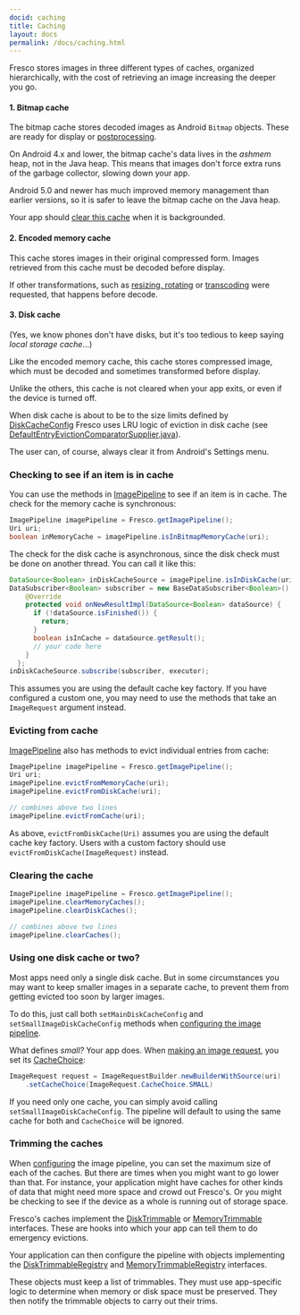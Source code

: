 ```yaml
---
docid: caching
title: Caching
layout: docs
permalink: /docs/caching.html
---
```


Fresco stores images in three different types of caches, organized hierarchically, with the cost of retrieving an image increasing the deeper you go.  

#### 1. Bitmap cache

The bitmap cache stores decoded images as Android `Bitmap` objects. These are ready for display or [postprocessing](modifying-image.html).

On Android 4.x and lower, the bitmap cache's data lives in the *ashmem* heap, not in the Java heap. This means that images don't force extra runs of the garbage collector, slowing down your app.

Android 5.0 and newer has much improved memory management than earlier versions, so it is safer to leave the bitmap cache on the Java heap.

Your app should [clear this cache](#clearing-the-cache) when it is backgrounded.

#### 2. Encoded memory cache

This cache stores images in their original compressed form. Images retrieved from this cache must be decoded before display.

If other transformations, such as [resizing, rotating](resizing-rotating.html) or [transcoding](#webp) were requested, that happens before decode.

#### 3. Disk cache

(Yes, we know phones don't have disks, but it's too tedious to keep saying *local storage cache*...)

Like the encoded memory cache, this cache stores compressed image, which must be decoded and sometimes transformed before display.

Unlike the others, this cache is not cleared when your app exits, or even if the device is turned off.

When disk cache is about to be to the size limits defined by [DiskCacheConfig](configure-image-pipeline.html#configuring-the-disk-cache) Fresco uses LRU logic of eviction in disk cache (see [DefaultEntryEvictionComparatorSupplier.java](https://github.com/facebook/fresco/blob/master/imagepipeline-base/src/main/java/com/facebook/cache/disk/DefaultEntryEvictionComparatorSupplier.java)).

The user can, of course, always clear it from Android's Settings menu.

### Checking to see if an item is in cache

You can use the methods in [ImagePipeline](../javadoc/reference/com/facebook/imagepipeline/core/ImagePipeline.html) to see if an item is in cache. The check for the memory cache is synchronous:

```java
ImagePipeline imagePipeline = Fresco.getImagePipeline();
Uri uri;
boolean inMemoryCache = imagePipeline.isInBitmapMemoryCache(uri);
```

The check for the disk cache is asynchronous, since the disk check must be done on another thread. You can call it like this:

```java
DataSource<Boolean> inDiskCacheSource = imagePipeline.isInDiskCache(uri);
DataSubscriber<Boolean> subscriber = new BaseDataSubscriber<Boolean>() {
    @Override
    protected void onNewResultImpl(DataSource<Boolean> dataSource) {
      if (!dataSource.isFinished()) {
        return;
      }
      boolean isInCache = dataSource.getResult();
      // your code here
    }
  };
inDiskCacheSource.subscribe(subscriber, executor);
```

This assumes you are using the default cache key factory. If you have configured a custom one, you may need to use the methods that take an `ImageRequest` argument instead.

### Evicting from cache

[ImagePipeline](../javadoc/reference/com/facebook/imagepipeline/core/ImagePipeline.html) also has methods to evict individual entries from cache:

```java
ImagePipeline imagePipeline = Fresco.getImagePipeline();
Uri uri;
imagePipeline.evictFromMemoryCache(uri);
imagePipeline.evictFromDiskCache(uri);

// combines above two lines
imagePipeline.evictFromCache(uri);
```

As above, `evictFromDiskCache(Uri)` assumes you are using the default cache key factory. Users with a custom factory should use `evictFromDiskCache(ImageRequest)` instead.

### Clearing the cache

```java
ImagePipeline imagePipeline = Fresco.getImagePipeline();
imagePipeline.clearMemoryCaches();
imagePipeline.clearDiskCaches();

// combines above two lines
imagePipeline.clearCaches();
```

### Using one disk cache or two?

Most apps need only a single disk cache. But in some circumstances you may want to keep smaller images in a separate cache, to prevent them from getting evicted too soon by larger images.

To do this, just call both `setMainDiskCacheConfig` and `setSmallImageDiskCacheConfig` methods when [configuring the image pipeline](configure-image-pipeline.html).

What defines *small?* Your app does. When [making an image request](image-requests.html), you set its [CacheChoice](../javadoc/reference/com/facebook/imagepipeline/request/ImageRequest.CacheChoice.html):

```java
ImageRequest request = ImageRequestBuilder.newBuilderWithSource(uri)
    .setCacheChoice(ImageRequest.CacheChoice.SMALL)
```

If you need only one cache, you can simply avoid calling `setSmallImageDiskCacheConfig`. The pipeline will default to using the same cache for both and `CacheChoice` will be ignored.

### Trimming the caches

When [configuring](configure-image-pipeline.html) the image pipeline, you can set the maximum size of each of the caches. But there are times when you might want to go lower than that. For instance, your application might have caches for other kinds of data that might need more space and crowd out Fresco's. Or you might be checking to see if the device as a whole is running out of storage space.

Fresco's caches implement the [DiskTrimmable](../javadoc/reference/com/facebook/common/disk/DiskTrimmable.html) or [MemoryTrimmable](../javadoc/reference/com/facebook/common/memory/MemoryTrimmable.html) interfaces. These are hooks into which your app can tell them to do emergency evictions.

Your application can then configure the pipeline with objects implementing the [DiskTrimmableRegistry](../javadoc/reference/com/facebook/common/disk/DiskTrimmableRegistry.html) and [MemoryTrimmableRegistry](../javadoc/reference/com/facebook/common/memory/MemoryTrimmableRegistry.html) interfaces.

These objects must keep a list of trimmables. They must use app-specific logic to determine when memory or disk space must be preserved. They then notify the trimmable  objects to carry out their trims.
